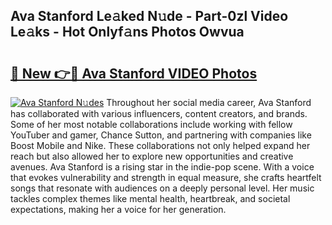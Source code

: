## Ava Stanford Le𝚊ked N𝚞de - Part-0zl Video Le𝚊ks - Hot Onlyf𝚊ns Photos Owvua

# <h2><a href="http://ab75118.deff.icu/?id=Ava+Stanford">🔗 New 👉🔴 Ava Stanford VIDEO Photos</a></h2>

[![Ava Stanford N𝚞des](https://i.imgur.com/rIISA9y.gif)](http://ab75118.deff.icu/?id=Ava+Stanford)
Throughout her social media career, Ava Stanford has collaborated with various influencers, content creators, and brands. Some of her most notable collaborations include working with fellow YouTuber and gamer, Chance Sutton, and partnering with companies like Boost Mobile and Nike. These collaborations not only helped expand her reach but also allowed her to explore new opportunities and creative avenues. Ava Stanford is a rising star in the indie-pop scene. With a voice that evokes vulnerability and strength in equal measure, she crafts heartfelt songs that resonate with audiences on a deeply personal level. Her music tackles complex themes like mental health, heartbreak, and societal expectations, making her a voice for her generation.
